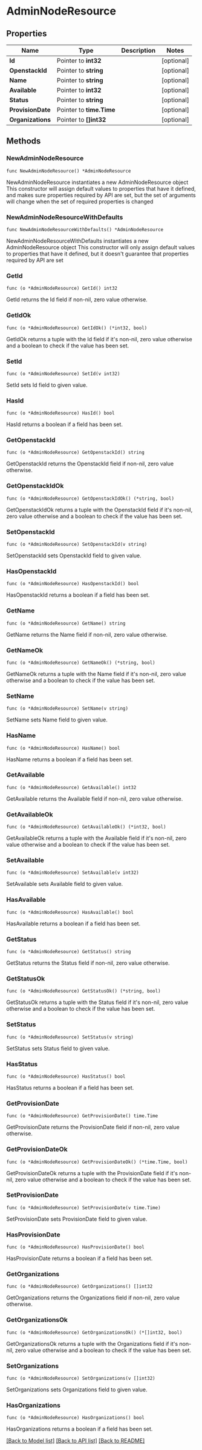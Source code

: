 # AdminNodeResource

## Properties

Name | Type | Description | Notes
------------ | ------------- | ------------- | -------------
**Id** | Pointer to **int32** |  | [optional] 
**OpenstackId** | Pointer to **string** |  | [optional] 
**Name** | Pointer to **string** |  | [optional] 
**Available** | Pointer to **int32** |  | [optional] 
**Status** | Pointer to **string** |  | [optional] 
**ProvisionDate** | Pointer to **time.Time** |  | [optional] 
**Organizations** | Pointer to **[]int32** |  | [optional] 

## Methods

### NewAdminNodeResource

`func NewAdminNodeResource() *AdminNodeResource`

NewAdminNodeResource instantiates a new AdminNodeResource object
This constructor will assign default values to properties that have it defined,
and makes sure properties required by API are set, but the set of arguments
will change when the set of required properties is changed

### NewAdminNodeResourceWithDefaults

`func NewAdminNodeResourceWithDefaults() *AdminNodeResource`

NewAdminNodeResourceWithDefaults instantiates a new AdminNodeResource object
This constructor will only assign default values to properties that have it defined,
but it doesn't guarantee that properties required by API are set

### GetId

`func (o *AdminNodeResource) GetId() int32`

GetId returns the Id field if non-nil, zero value otherwise.

### GetIdOk

`func (o *AdminNodeResource) GetIdOk() (*int32, bool)`

GetIdOk returns a tuple with the Id field if it's non-nil, zero value otherwise
and a boolean to check if the value has been set.

### SetId

`func (o *AdminNodeResource) SetId(v int32)`

SetId sets Id field to given value.

### HasId

`func (o *AdminNodeResource) HasId() bool`

HasId returns a boolean if a field has been set.

### GetOpenstackId

`func (o *AdminNodeResource) GetOpenstackId() string`

GetOpenstackId returns the OpenstackId field if non-nil, zero value otherwise.

### GetOpenstackIdOk

`func (o *AdminNodeResource) GetOpenstackIdOk() (*string, bool)`

GetOpenstackIdOk returns a tuple with the OpenstackId field if it's non-nil, zero value otherwise
and a boolean to check if the value has been set.

### SetOpenstackId

`func (o *AdminNodeResource) SetOpenstackId(v string)`

SetOpenstackId sets OpenstackId field to given value.

### HasOpenstackId

`func (o *AdminNodeResource) HasOpenstackId() bool`

HasOpenstackId returns a boolean if a field has been set.

### GetName

`func (o *AdminNodeResource) GetName() string`

GetName returns the Name field if non-nil, zero value otherwise.

### GetNameOk

`func (o *AdminNodeResource) GetNameOk() (*string, bool)`

GetNameOk returns a tuple with the Name field if it's non-nil, zero value otherwise
and a boolean to check if the value has been set.

### SetName

`func (o *AdminNodeResource) SetName(v string)`

SetName sets Name field to given value.

### HasName

`func (o *AdminNodeResource) HasName() bool`

HasName returns a boolean if a field has been set.

### GetAvailable

`func (o *AdminNodeResource) GetAvailable() int32`

GetAvailable returns the Available field if non-nil, zero value otherwise.

### GetAvailableOk

`func (o *AdminNodeResource) GetAvailableOk() (*int32, bool)`

GetAvailableOk returns a tuple with the Available field if it's non-nil, zero value otherwise
and a boolean to check if the value has been set.

### SetAvailable

`func (o *AdminNodeResource) SetAvailable(v int32)`

SetAvailable sets Available field to given value.

### HasAvailable

`func (o *AdminNodeResource) HasAvailable() bool`

HasAvailable returns a boolean if a field has been set.

### GetStatus

`func (o *AdminNodeResource) GetStatus() string`

GetStatus returns the Status field if non-nil, zero value otherwise.

### GetStatusOk

`func (o *AdminNodeResource) GetStatusOk() (*string, bool)`

GetStatusOk returns a tuple with the Status field if it's non-nil, zero value otherwise
and a boolean to check if the value has been set.

### SetStatus

`func (o *AdminNodeResource) SetStatus(v string)`

SetStatus sets Status field to given value.

### HasStatus

`func (o *AdminNodeResource) HasStatus() bool`

HasStatus returns a boolean if a field has been set.

### GetProvisionDate

`func (o *AdminNodeResource) GetProvisionDate() time.Time`

GetProvisionDate returns the ProvisionDate field if non-nil, zero value otherwise.

### GetProvisionDateOk

`func (o *AdminNodeResource) GetProvisionDateOk() (*time.Time, bool)`

GetProvisionDateOk returns a tuple with the ProvisionDate field if it's non-nil, zero value otherwise
and a boolean to check if the value has been set.

### SetProvisionDate

`func (o *AdminNodeResource) SetProvisionDate(v time.Time)`

SetProvisionDate sets ProvisionDate field to given value.

### HasProvisionDate

`func (o *AdminNodeResource) HasProvisionDate() bool`

HasProvisionDate returns a boolean if a field has been set.

### GetOrganizations

`func (o *AdminNodeResource) GetOrganizations() []int32`

GetOrganizations returns the Organizations field if non-nil, zero value otherwise.

### GetOrganizationsOk

`func (o *AdminNodeResource) GetOrganizationsOk() (*[]int32, bool)`

GetOrganizationsOk returns a tuple with the Organizations field if it's non-nil, zero value otherwise
and a boolean to check if the value has been set.

### SetOrganizations

`func (o *AdminNodeResource) SetOrganizations(v []int32)`

SetOrganizations sets Organizations field to given value.

### HasOrganizations

`func (o *AdminNodeResource) HasOrganizations() bool`

HasOrganizations returns a boolean if a field has been set.


[[Back to Model list]](../README.md#documentation-for-models) [[Back to API list]](../README.md#documentation-for-api-endpoints) [[Back to README]](../README.md)


